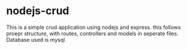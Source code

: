# nodejs-crud

This is a simple crud application using nodejs and express.
this follows proepr structure, with routes, controllers and models in seperate files.
Database used is mysql
